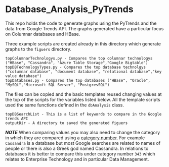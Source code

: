 # Database_Analysis_PyTrends
This repo holds the code to generate graphs using the PyTrends and the data from Google Trends API. 
The graphs generated have a particular focus on Columnar databases and HBase. 


Three example scripts are created already in this directory which generate graphs to the ```figuers``` directory. 

```
topColumnarTechnologys.py - Compares the top columnar technologys ("HBase", "Cassandra", "Azure Table Storage","Google Bigtable")
topDBTechnologyTypes.py - Compares the top database technolgys ("columnar database", "document database", "relational database","key value database")
topDatabases.py - Compares the top databases ("HBase", "Oracle", "MySQL","Microsoft SQL Server", "PostgresSQL")
```

The files can be copied and the basic templates reused changing values at the top of the scripts for the variables listed below. All the template scripts used the same functions defined in the ```dbAnalysis``` class.
```
topDBSearchList - This is a list of keywords to compare in the Google trends API 
outputDir - A directory to saved the generated figuers
```

***NOTE*** When comparing values you may also need to change the category in which they are compared using a [category number](https://github.com/pat310/google-trends-api/wiki/Google-Trends-Categories).
For example ```Cassandra``` is a database but most Google searches are related to names of people or there is also a Greek god named Cassandra.
In relations to databases it is better to compare this under category number ```343``` which relates to Enterprise Technology and in particular Data Management.
